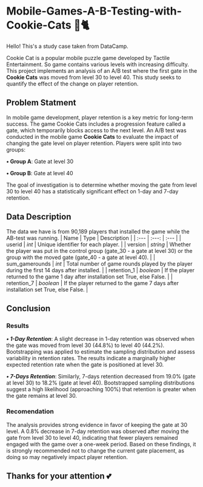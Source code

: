 # Mobile-Games-A-B-Testing-with-Cookie-Cats 🍪🐈
Hello! This's a study case taken from DataCamp. 

Cookie Cat is a popular mobile puzzle game developed by Tactile Entertainment. So game contains various levels with increasing difficulty.
This project implements an analysis of an A/B test where the first gate in the **Cookie Cats** was moved from level 30 to level 40.
This study seeks to quantify the effect of the change on player retention.

## Problem Statment
In mobile game development, player retention is a key metric for long-term success. 
The game Cookie Cats includes a progression feature called a gate, which temporarily blocks access to the next level.
An A/B test was conducted in the mobile game **Cookie Cats** to evaluate the impact of changing the gate level on player retention. Players were split into two groups:

  **• Group A**: Gate at level 30

  **• Group B**: Gate at level 40

The goal of investigation is to determine whether moving the gate from level 30 to level 40 has a statistically significant effect on 1-day and 7-day retention.

## Data Description
The data we have is from 90,189 players that installed the game while the AB-test was running.
|    Name        |    Type   | Description |
| :---           |    :---:  |   :---     |
| userid         | _int_     | Unique identifier for each player. |
| version        | _string_  | Whether the player was put in the control group (gate_30 - a gate at level 30) or the group with the moved gate (gate_40 - a gate at level 40). |
| sum_gamerounds | _int_     | Total number of game rounds played by the player during the first 14 days after installed.   |
| retention_1    | _boolean_ | If the player returned to the game 1 day after installation set True, else False.     |
| retention_7    | _boolean_ | If the player returned to the game 7 days after installation set True, else False.    |

## Conclusion

### Results

 ***• 1-Day Retention***: A slight decrease in 1-day retention was observed when the gate was moved from level 30 (44.8%) to level 40 (44.2%).
Bootstrapping was applied to estimate the sampling distribution and assess variability in retention rates.
The results indicate a marginally higher expected retention rate when the gate is positioned at level 30.

  ***• 7-Days Retention***: Similarly, 7-days retention decreased from 19.0% (gate at level 30) to 18.2% (gate at level 40).
Bootstrapped sampling distributions suggest a high likelihood (approaching 100%) that retention is greater when the gate remains at level 30.

### Recomendation

The analysis provides strong evidence in favor of keeping the gate at 30 level. A 0.8% decrease in 7-day retention was observed after moving the gate from level 30 to level 40, indicating that fewer players remained engaged with the game over a one-week period.
Based on these findings, it is strongly recommended not to change the current gate placement, as doing so may negatively impact player retention.


## Thanks for your attention 💕
